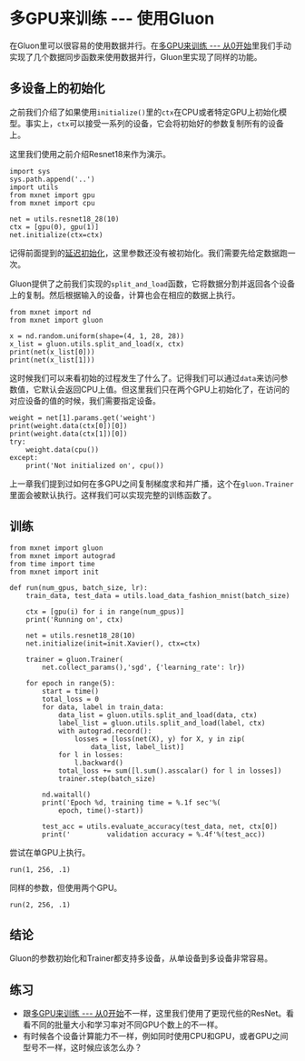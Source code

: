 # 多GPU来训练 --- 使用Gluon


在Gluon里可以很容易的使用数据并行。在[多GPU来训练 --- 从0开始](./multiple-gpus-scratch.md)里我们手动实现了几个数据同步函数来使用数据并行，Gluon里实现了同样的功能。


## 多设备上的初始化

之前我们介绍了如果使用`initialize()`里的`ctx`在CPU或者特定GPU上初始化模型。事实上，`ctx`可以接受一系列的设备，它会将初始好的参数复制所有的设备上。

这里我们使用之前介绍Resnet18来作为演示。

```{.python .input  n=1}
import sys
sys.path.append('..')
import utils
from mxnet import gpu
from mxnet import cpu

net = utils.resnet18_28(10)
ctx = [gpu(0), gpu(1)]
net.initialize(ctx=ctx)
```

记得前面提到的[延迟初始化](../chapter_gluon-basics/parameters.md)，这里参数还没有被初始化。我们需要先给定数据跑一次。

Gluon提供了之前我们实现的`split_and_load`函数，它将数据分割并返回各个设备上的复制。然后根据输入的设备，计算也会在相应的数据上执行。

```{.python .input}
from mxnet import nd
from mxnet import gluon

x = nd.random.uniform(shape=(4, 1, 28, 28))
x_list = gluon.utils.split_and_load(x, ctx)
print(net(x_list[0]))
print(net(x_list[1]))
```

这时候我们可以来看初始的过程发生了什么了。记得我们可以通过`data`来访问参数值，它默认会返回CPU上值。但这里我们只在两个GPU上初始化了，在访问的对应设备的值的时候，我们需要指定设备。

```{.python .input}
weight = net[1].params.get('weight')
print(weight.data(ctx[0])[0])
print(weight.data(ctx[1])[0])
try:
    weight.data(cpu()) 
except:
    print('Not initialized on', cpu())
```

上一章我们提到过如何在多GPU之间复制梯度求和并广播，这个在`gluon.Trainer`里面会被默认执行。这样我们可以实现完整的训练函数了。

## 训练

```{.python .input  n=7}
from mxnet import gluon
from mxnet import autograd
from time import time
from mxnet import init

def run(num_gpus, batch_size, lr):
    train_data, test_data = utils.load_data_fashion_mnist(batch_size)

    ctx = [gpu(i) for i in range(num_gpus)]
    print('Running on', ctx)

    net = utils.resnet18_28(10)
    net.initialize(init=init.Xavier(), ctx=ctx)

    trainer = gluon.Trainer(
        net.collect_params(),'sgd', {'learning_rate': lr})

    for epoch in range(5):
        start = time()
        total_loss = 0
        for data, label in train_data:
            data_list = gluon.utils.split_and_load(data, ctx)
            label_list = gluon.utils.split_and_load(label, ctx)            
            with autograd.record():
                losses = [loss(net(X), y) for X, y in zip(
                    data_list, label_list)]
            for l in losses:
                l.backward()
            total_loss += sum([l.sum().asscalar() for l in losses])
            trainer.step(batch_size)
            
        nd.waitall()
        print('Epoch %d, training time = %.1f sec'%(
            epoch, time()-start))

        test_acc = utils.evaluate_accuracy(test_data, net, ctx[0])
        print('         validation accuracy = %.4f'%(test_acc))
```

尝试在单GPU上执行。

```{.python .input}
run(1, 256, .1)

```

同样的参数，但使用两个GPU。

```{.python .input}
run(2, 256, .1)
```

## 结论

Gluon的参数初始化和Trainer都支持多设备，从单设备到多设备非常容易。

## 练习

- 跟[多GPU来训练 --- 从0开始](./multiple-gpus-scratch.md)不一样，这里我们使用了更现代些的ResNet。看看不同的批量大小和学习率对不同GPU个数上的不一样。
- 有时候各个设备计算能力不一样，例如同时使用CPU和GPU，或者GPU之间型号不一样，这时候应该怎么办？
